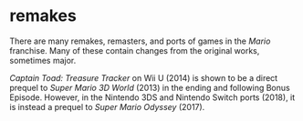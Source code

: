 # remakes

There are many remakes, remasters, and ports of games in the _Mario_ franchise. Many of these contain changes from the original works, sometimes major.

_Captain Toad: Treasure Tracker_ on Wii&nbsp;U (2014) is shown to be a direct prequel to _Super Mario 3D&nbsp;World_ (2013) in the ending and following Bonus Episode. However, in the Nintendo&nbsp;3DS and Nintendo Switch ports (2018), it is instead a prequel to _Super Mario Odyssey_ (2017).
